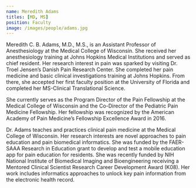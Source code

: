 ```yaml
---
name: Meredith Adams
titles: [MD, MS]
position: Faculty
image: /images/people/adams.jpg
---
```

Meredith C. B. Adams, M.D., M.S., is an Assistant Professor of Anesthesiology at the Medical College of Wisconsin. She received her anesthesiology training at Johns Hopkins Medical Institutions and served as chief resident. Her research interest in pain was sparked by visiting Dr. Troel Jensen’s Danish Pain Research Center. She completed her pain medicine and basic clinical investigations training at Johns Hopkins. From there, she accepted her first faculty position at the University of Florida and completed her MS-Clinical Translational Science.

She currently serves as the Program Director of the Pain Fellowship at the Medical College of Wisconsin and the Co-Director of the Pediatric Pain Medicine Fellowship. Her fellowship was recognized by the American Academy of Pain Medicine’s Fellowship Excellence Award in 2016.

Dr. Adams teaches and practices clinical pain medicine at the Medical College of Wisconsin. Her research interests are novel approaches to pain education and pain biomedical informatics. She was funded by the FAER-SAAA Research in Education grant to develop and test a mobile education app for pain education for residents. She was recently funded by NIH National Institute of Biomedical Imaging and Bioengineering receiving a Mentored Clinical Scientist Research Career Development Award (K08). Her work includes informatics approaches to unlock key pain information from the electronic health record.
